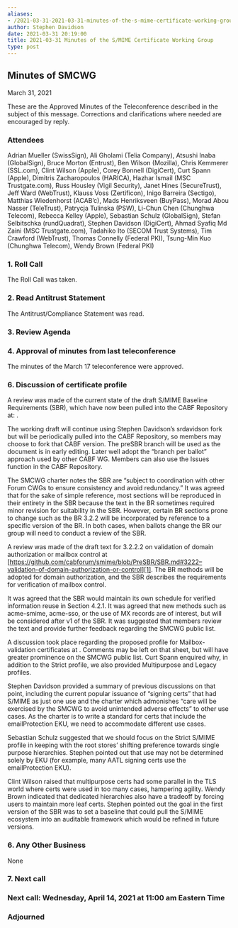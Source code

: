 ```yaml
---
aliases:
- /2021-03-31-2021-03-31-minutes-of-the-s-mime-certificate-working-group/
author: Stephen Davidson
date: 2021-03-31 20:19:00
title: 2021-03-31 Minutes of the S/MIME Certificate Working Group
type: post
---
```


## Minutes of SMCWG 

March 31, 2021

These are the Approved Minutes of the Teleconference described in the subject of this message. Corrections and clarifications where needed are encouraged by reply.

### Attendees 

Adrian Mueller (SwissSign), Ali Gholami (Telia Company), Atsushi Inaba (GlobalSign), Bruce Morton (Entrust), Ben Wilson (Mozilla), Chris Kemmerer (SSL.com), Clint Wilson (Apple), Corey Bonnell (DigiCert), Curt Spann (Apple), Dimitris Zacharopoulos (HARICA), Hazhar Ismail (MSC Trustgate.com), Russ Housley (Vigil Security), Janet Hines (SecureTrust), Jeff Ward (WebTrust), Klauss Voss (Zertificon), Inigo Barreira (Sectigo), Matthias Wiedenhorst (ACAB’c), Mads Henriksveen (BuyPass), Morad Abou Nasser (TeleTrust), Patrycja Tulinska (PSW), Li-Chun Chen (Chunghwa Telecom), Rebecca Kelley (Apple), Sebastian Schulz (GlobalSign), Stefan Selbitschka (rundQuadrat), Stephen Davidson (DigiCert), Ahmad Syafiq Md Zaini (MSC Trustgate.com), Tadahiko Ito (SECOM Trust Systems), Tim Crawford (WebTrust), Thomas Connelly (Federal PKI), Tsung-Min Kuo (Chunghwa Telecom), Wendy Brown (Federal PKI)

### 1. Roll Call 

The Roll Call was taken.

### 2. Read Antitrust Statement 

The Antitrust/Compliance Statement was read.

### 3. Review Agenda 

### 4. Approval of minutes from last teleconference 

The minutes of the March 17 teleconference were approved.

### 6. Discussion of certificate profile 

A review was made of the current state of the draft S/MIME Baseline Requirements (SBR), which have now been pulled into the CABF Repository at: .

The working draft will continue using Stephen Davidson’s srdavidson fork but will be periodically pulled into the CABF Repository, so members may choose to fork that CABF version. The preSBR branch will be used as the document is in early editing. Later well adopt the “branch per ballot” approach used by other CABF WG. Members can also use the Issues function in the CABF Repository.

The SMCWG charter notes the SBR are “subject to coordination with other Forum CWGs to ensure consistency and avoid redundancy.” It was agreed that for the sake of simple reference, most sections will be reproduced in their entirety in the SBR because the text in the BR sometimes required minor revision for suitability in the SBR. However, certain BR sections prone to change such as the BR 3.2.2 will be incorporated by reference to a specific version of the BR. In both cases, when ballots change the BR our group will need to conduct a review of the SBR.

A review was made of the draft text for 3.2.2.2 on validation of domain authorization or mailbox control at [https://github.com/cabforum/smime/blob/PreSBR/SBR.md#3222–validation-of-domain-authorization-or-control][1]. The BR methods will be adopted for domain authorization, and the SBR describes the requirements for verification of mailbox control.

It was agreed that the SBR would maintain its own schedule for verified information reuse in Section 4.2.1. It was agreed that new methods such as acme-smime, acme-sso, or the use of MX records are of interest, but will be considered after v1 of the SBR. It was suggested that members review the text and provide further feedback regarding the SMCWG public list.

A discussion took place regarding the proposed profile for Mailbox-validation certificates at . Comments may be left on that sheet, but will have greater prominence on the SMCWG public list. Curt Spann enquired why, in addition to the Strict profile, we also provided Multipurpose and Legacy profiles.

Stephen Davidson provided a summary of previous discussions on that point, including the current popular issuance of “signing certs” that had S/MIME as just one use and the charter which admonishes “care will be exercised by the SMCWG to avoid unintended adverse effects” to other use cases. As the charter is to write a standard for certs that include the emailProtection EKU, we need to accommodate different use cases.

Sebastian Schulz suggested that we should focus on the Strict S/MIME profile in keeping with the root stores’ shifting preference towards single purpose hierarchies. Stephen pointed out that use may not be determined solely by EKU (for example, many AATL signing certs use the emailProtection EKU).

Clint Wilson raised that multipurpose certs had some parallel in the TLS world where certs were used in too many cases, hampering agility. Wendy Brown indicated that dedicated hierarchies also have a tradeoff by forcing users to maintain more leaf certs. Stephen pointed out the goal in the first version of the SBR was to set a baseline that could pull the S/MIME ecosystem into an auditable framework which would be refined in future versions.

### 6. Any Other Business 

None

### 7. Next call 

### Next call: Wednesday, April 14, 2021 at 11:00 am Eastern Time 

### Adjourned 

[1]: https://github.com/cabforum/smime/blob/PreSBR/SBR.md#3222--validation-of-domain-authorization-or-control